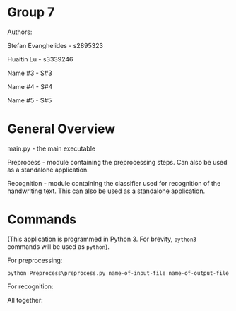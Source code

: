 # Group 7

Authors:

Stefan Evanghelides - s2895323

Huaitin Lu - s3339246

Name #3 - S#3

Name #4 - S#4

Name #5 - S#5

# General Overview

main.py - the main executable

Preprocess - module containing the preprocessing steps. Can also be used as a standalone application.

Recognition - module containing the classifier used for recognition of the handwriting text. This can also be used as a standalone application.

# Commands

(This application is programmed in Python 3. For brevity, `python3` commands will be used as `python`).

For preprocessing:

`python Preprocess\preprocess.py name-of-input-file name-of-output-file`

For recognition:

All together:
